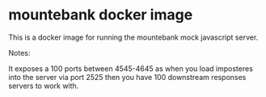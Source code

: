 # mountebank docker image

This is a docker image for running the mountebank mock javascript server. 

Notes:

It exposes a 100 ports between 4545-4645 as when you load imposteres into the server via port 2525 then you have 100 downstream responses servers to work with. 
